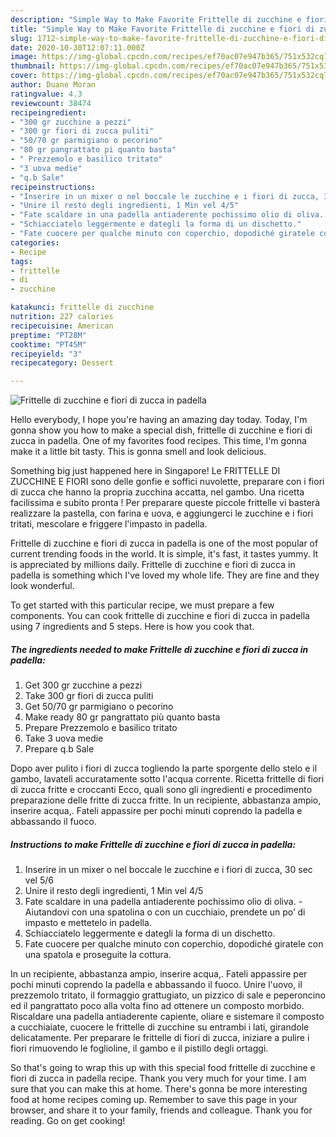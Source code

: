 ```yaml
---
description: "Simple Way to Make Favorite Frittelle di zucchine e fiori di zucca in padella"
title: "Simple Way to Make Favorite Frittelle di zucchine e fiori di zucca in padella"
slug: 1712-simple-way-to-make-favorite-frittelle-di-zucchine-e-fiori-di-zucca-in-padella
date: 2020-10-30T12:07:11.000Z
image: https://img-global.cpcdn.com/recipes/ef70ac07e947b365/751x532cq70/frittelle-di-zucchine-e-fiori-di-zucca-in-padella-recipe-main-photo.jpg
thumbnail: https://img-global.cpcdn.com/recipes/ef70ac07e947b365/751x532cq70/frittelle-di-zucchine-e-fiori-di-zucca-in-padella-recipe-main-photo.jpg
cover: https://img-global.cpcdn.com/recipes/ef70ac07e947b365/751x532cq70/frittelle-di-zucchine-e-fiori-di-zucca-in-padella-recipe-main-photo.jpg
author: Duane Moran
ratingvalue: 4.3
reviewcount: 38474
recipeingredient:
- "300 gr zucchine a pezzi"
- "300 gr fiori di zucca puliti"
- "50/70 gr parmigiano o pecorino"
- "80 gr pangrattato pi quanto basta"
- " Prezzemolo e basilico tritato"
- "3 uova medie"
- "q.b Sale"
recipeinstructions:
- "Inserire in un mixer o nel boccale le zucchine e i fiori di zucca, 30 sec vel 5/6"
- "Unire il resto degli ingredienti, 1 Min vel 4/5"
- "Fate scaldare in una padella antiaderente pochissimo olio di oliva. Aiutandovi con una spatolina o con un cucchiaio, prendete un po’ di impasto e mettetelo in padella."
- "Schiacciatelo leggermente e dategli la forma di un dischetto."
- "Fate cuocere per qualche minuto con coperchio, dopodiché giratele con una spatola e proseguite la cottura."
categories:
- Recipe
tags:
- frittelle
- di
- zucchine

katakunci: frittelle di zucchine 
nutrition: 227 calories
recipecuisine: American
preptime: "PT28M"
cooktime: "PT45M"
recipeyield: "3"
recipecategory: Dessert

---
```



![Frittelle di zucchine e fiori di zucca in padella](https://img-global.cpcdn.com/recipes/ef70ac07e947b365/751x532cq70/frittelle-di-zucchine-e-fiori-di-zucca-in-padella-recipe-main-photo.jpg)

Hello everybody, I hope you're having an amazing day today. Today, I'm gonna show you how to make a special dish, frittelle di zucchine e fiori di zucca in padella. One of my favorites food recipes. This time, I'm gonna make it a little bit tasty. This is gonna smell and look delicious.

Something big just happened here in Singapore! Le FRITTELLE DI ZUCCHINE E FIORI sono delle gonfie e soffici nuvolette, preparare con i fiori di zucca che hanno la propria zucchina accatta, nel gambo. Una ricetta facilissima e subito pronta ! Per preparare queste piccole frittelle vi basterà realizzare la pastella, con farina e uova, e aggiungerci le zucchine e i fiori tritati, mescolare e friggere l&#39;impasto in padella.

Frittelle di zucchine e fiori di zucca in padella is one of the most popular of current trending foods in the world. It is simple, it's fast, it tastes yummy. It is appreciated by millions daily. Frittelle di zucchine e fiori di zucca in padella is something which I've loved my whole life. They are fine and they look wonderful.


To get started with this particular recipe, we must prepare a few components. You can cook frittelle di zucchine e fiori di zucca in padella using 7 ingredients and 5 steps. Here is how you cook that.

<!--inarticleads1-->

##### The ingredients needed to make Frittelle di zucchine e fiori di zucca in padella:

1. Get 300 gr zucchine a pezzi
1. Take 300 gr fiori di zucca puliti
1. Get 50/70 gr parmigiano o pecorino
1. Make ready 80 gr pangrattato più quanto basta
1. Prepare  Prezzemolo e basilico tritato
1. Take 3 uova medie
1. Prepare q.b Sale


Dopo aver pulito i fiori di zucca togliendo la parte sporgente dello stelo e il gambo, lavateli accuratamente sotto l&#39;acqua corrente. Ricetta frittelle di fiori di zucca fritte e croccanti Ecco, quali sono gli ingredienti e procedimento preparazione delle fritte di zucca fritte. In un recipiente, abbastanza ampio, inserire acqua,. Fateli appassire per pochi minuti coprendo la padella e abbassando il fuoco. 

<!--inarticleads2-->

##### Instructions to make Frittelle di zucchine e fiori di zucca in padella:

1. Inserire in un mixer o nel boccale le zucchine e i fiori di zucca, 30 sec vel 5/6
1. Unire il resto degli ingredienti, 1 Min vel 4/5
1. Fate scaldare in una padella antiaderente pochissimo olio di oliva. - Aiutandovi con una spatolina o con un cucchiaio, prendete un po’ di impasto e mettetelo in padella.
1. Schiacciatelo leggermente e dategli la forma di un dischetto.
1. Fate cuocere per qualche minuto con coperchio, dopodiché giratele con una spatola e proseguite la cottura.


In un recipiente, abbastanza ampio, inserire acqua,. Fateli appassire per pochi minuti coprendo la padella e abbassando il fuoco. Unire l&#39;uovo, il prezzemolo tritato, il formaggio grattugiato, un pizzico di sale e peperoncino ed il pangrattato poco alla volta fino ad ottenere un composto morbido. Riscaldare una padella antiaderente capiente, oliare e sistemare il composto a cucchiaiate, cuocere le frittelle di zucchine su entrambi i lati, girandole delicatamente. Per preparare le frittelle di fiori di zucca, iniziare a pulire i fiori rimuovendo le foglioline, il gambo e il pistillo degli ortaggi. 

So that's going to wrap this up with this special food frittelle di zucchine e fiori di zucca in padella recipe. Thank you very much for your time. I am sure that you can make this at home. There's gonna be more interesting food at home recipes coming up. Remember to save this page in your browser, and share it to your family, friends and colleague. Thank you for reading. Go on get cooking!
